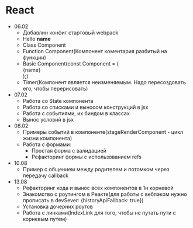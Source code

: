 # React

- 06.02
    - Добавлин конфиг стартовый webpack
    - Hello **name**
    - Class Component
    - Function Component(Компонент коментария разбитый на функции)
    - Basic Component(const Component = (<div>{name}</div>);)
    - Timer(Компонент является неизменяемым. Надо пересоздовать его, чтобы перерисовать)
- 07.02
    - Работа со State компонента
    - Работа со списками и выносом конструкций в jsx
    - Работа с событиями, их биндом в классах
    - Вынос условий в jsx
- 08.02
    - Примеры событий в компоненте(stageRenderComponent - цикл жизни компонента)
    - Работа с формами:
        - Простая форма с валидацией
        - Рефакторинг формы с использованием refs
- 10.08
    - Пример с общением между родителем и потомком через передачу callback
- 13.08
    - Рефакторинг кода и вынос всех компонентов в 1н корневой
    - Знакомство с роутингом в Реакте(для работы с вебпэком нужно прописать в devSever: {historyApiFallback: true})
    - Установка дочерних роутов
    - Работа с линками(IndexLink для того, чтобы не путать пути с корневым путем)